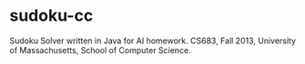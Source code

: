 sudoku-cc
=========

Sudoku Solver written in Java for AI homework.
CS683, Fall 2013, University of Massachusetts, School of Computer Science.
